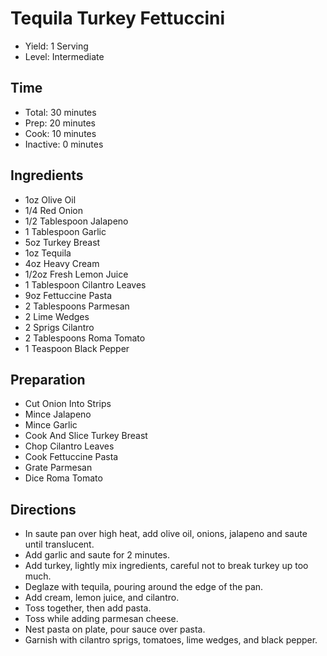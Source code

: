 # Tequila Turkey Fettuccini

* Yield: 1 Serving
* Level: Intermediate

## Time

* Total: 30 minutes
* Prep: 20 minutes
* Cook: 10 minutes
* Inactive: 0 minutes

## Ingredients

* 1oz Olive Oil
* 1/4 Red Onion
* 1/2 Tablespoon Jalapeno
* 1 Tablespoon Garlic
* 5oz Turkey Breast
* 1oz Tequila
* 4oz Heavy Cream
* 1/2oz Fresh Lemon Juice
* 1 Tablespoon Cilantro Leaves
* 9oz Fettuccine Pasta
* 2 Tablespoons Parmesan
* 2 Lime Wedges
* 2 Sprigs Cilantro
* 2 Tablespoons Roma Tomato
* 1 Teaspoon Black Pepper

## Preparation

* Cut Onion Into Strips
* Mince Jalapeno
* Mince Garlic
* Cook And Slice Turkey Breast
* Chop Cilantro Leaves
* Cook Fettuccine Pasta
* Grate Parmesan
* Dice Roma Tomato

## Directions

* In saute pan over high heat, add olive oil, onions, jalapeno and saute until translucent.
* Add garlic and saute for 2 minutes.
* Add turkey, lightly mix ingredients, careful not to break turkey up too much.
* Deglaze with tequila, pouring around the edge of the pan.
* Add cream, lemon juice, and cilantro.
* Toss together, then add pasta.
* Toss while adding parmesan cheese.
* Nest pasta on plate, pour sauce over pasta.
* Garnish with cilantro sprigs, tomatoes, lime wedges, and black pepper.